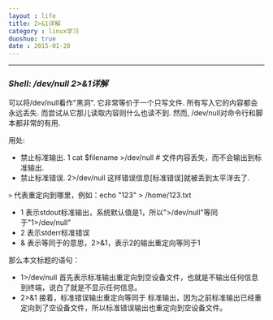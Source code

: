 ```yaml
---
layout : life
title: 2>&1详解
category : linux学习
duoshuo: true
date : 2015-01-28
---
```


<!-- more -->

******

### ***Shell: /dev/null 2>&1详解***

可以将/dev/null看作"黑洞". 它非常等价于一个只写文件. 所有写入它的内容都会永远丢失. 而尝试从它那儿读取内容则什么也读不到. 然而, /dev/null对命令行和脚本都非常的有用. 

用处: 

* 禁止标准输出.    1 cat $filename >/dev/null   # 文件内容丢失，而不会输出到标准输出. 
* 禁止标准错误.    2>/dev/null 这样错误信息[标准错误]就被丢到太平洋去了. 

`>` 代表重定向到哪里，例如：echo "123" > /home/123.txt 

* 1 表示stdout标准输出，系统默认值是1，所以">/dev/null"等同于"1>/dev/null" 
* 2 表示stderr标准错误 
* & 表示等同于的意思，2>&1，表示2的输出重定向等同于1 

那么本文标题的语句： 

* 1>/dev/null 首先表示标准输出重定向到空设备文件，也就是不输出任何信息到终端，说白了就是不显示任何信息。 
* 2>&1 接着，标准错误输出重定向等同于 标准输出，因为之前标准输出已经重定向到了空设备文件，所以标准错误输出也重定向到空设备文件。
